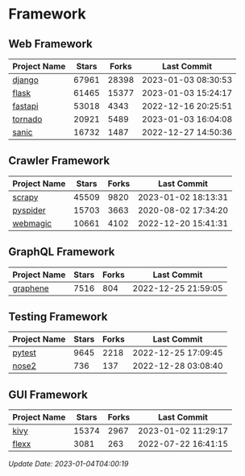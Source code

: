 # Framework

## Web Framework
| Project Name | Stars | Forks | Last Commit |
| ------------ | ----- | ----- | ----------- |
| [django](https://github.com/django/django) | 67961 | 28398 | 2023-01-03 08:30:53 |
| [flask](https://github.com/pallets/flask) | 61465 | 15377 | 2023-01-03 15:24:17 |
| [fastapi](https://github.com/tiangolo/fastapi) | 53018 | 4343 | 2022-12-16 20:25:51 |
| [tornado](https://github.com/tornadoweb/tornado) | 20921 | 5489 | 2023-01-03 16:04:08 |
| [sanic](https://github.com/sanic-org/sanic) | 16732 | 1487 | 2022-12-27 14:50:36 |

## Crawler Framework
| Project Name | Stars | Forks | Last Commit |
| ------------ | ----- | ----- | ----------- |
| [scrapy](https://github.com/scrapy/scrapy) | 45509 | 9820 | 2023-01-02 18:13:31 |
| [pyspider](https://github.com/binux/pyspider) | 15703 | 3663 | 2020-08-02 17:34:20 |
| [webmagic](https://github.com/code4craft/webmagic) | 10661 | 4102 | 2022-12-20 15:41:31 |

## GraphQL Framework
| Project Name | Stars | Forks | Last Commit |
| ------------ | ----- | ----- | ----------- |
| [graphene](https://github.com/graphql-python/graphene) | 7516 | 804 | 2022-12-25 21:59:05 |

## Testing Framework
| Project Name | Stars | Forks | Last Commit |
| ------------ | ----- | ----- | ----------- |
| [pytest](https://github.com/pytest-dev/pytest) | 9645 | 2218 | 2022-12-25 17:09:45 |
| [nose2](https://github.com/nose-devs/nose2) | 736 | 137 | 2022-12-28 03:08:40 |

## GUI Framework
| Project Name | Stars | Forks | Last Commit |
| ------------ | ----- | ----- | ----------- |
| [kivy](https://github.com/kivy/kivy) | 15374 | 2967 | 2023-01-02 11:29:17 |
| [flexx](https://github.com/flexxui/flexx) | 3081 | 263 | 2022-07-22 16:41:15 |

*Update Date: 2023-01-04T04:00:19*